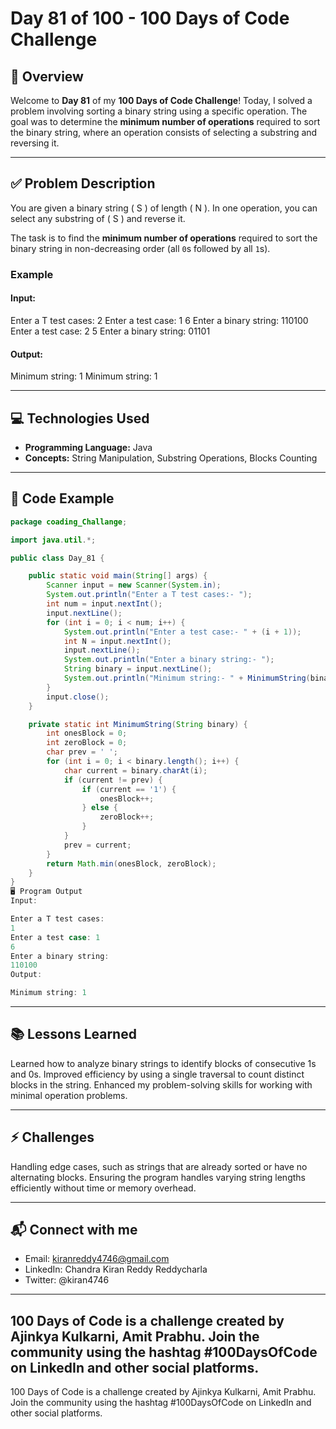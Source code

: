 # Day 81 of 100 - 100 Days of Code Challenge

## 📝 Overview
Welcome to **Day 81** of my **100 Days of Code Challenge**! Today, I solved a problem involving sorting a binary string using a specific operation. The goal was to determine the **minimum number of operations** required to sort the binary string, where an operation consists of selecting a substring and reversing it.

---

## ✅ Problem Description
You are given a binary string \( S \) of length \( N \). In one operation, you can select any substring of \( S \) and reverse it. 

The task is to find the **minimum number of operations** required to sort the binary string in non-decreasing order (all `0`s followed by all `1`s).

### Example
#### Input:
Enter a T test cases: 2 Enter a test case: 1 6 Enter a binary string: 110100 Enter a test case: 2 5 Enter a binary string: 01101


#### Output:
Minimum string: 1 Minimum string: 1


---

## 💻 Technologies Used
- **Programming Language:** Java
- **Concepts:** String Manipulation, Substring Operations, Blocks Counting

---

## 📖 Code Example

```java
package coading_Challange;

import java.util.*;

public class Day_81 {

    public static void main(String[] args) {
        Scanner input = new Scanner(System.in);
        System.out.println("Enter a T test cases:- ");
        int num = input.nextInt();
        input.nextLine();
        for (int i = 0; i < num; i++) {
            System.out.println("Enter a test case:- " + (i + 1));
            int N = input.nextInt();
            input.nextLine();
            System.out.println("Enter a binary string:- ");
            String binary = input.nextLine();
            System.out.println("Minimum string:- " + MinimumString(binary));
        }
        input.close();
    }

    private static int MinimumString(String binary) {
        int onesBlock = 0;
        int zeroBlock = 0;
        char prev = ' ';
        for (int i = 0; i < binary.length(); i++) {
            char current = binary.charAt(i);
            if (current != prev) {
                if (current == '1') {
                    onesBlock++;
                } else {
                    zeroBlock++;
                }
            }
            prev = current;
        }
        return Math.min(onesBlock, zeroBlock);
    }
}
🖥️ Program Output
Input:

Enter a T test cases: 
1
Enter a test case: 1
6
Enter a binary string: 
110100
Output:

Minimum string: 1
```
---
## 📚 Lessons Learned
Learned how to analyze binary strings to identify blocks of consecutive 1s and 0s.
Improved efficiency by using a single traversal to count distinct blocks in the string.
Enhanced my problem-solving skills for working with minimal operation problems.

---
## ⚡ Challenges
Handling edge cases, such as strings that are already sorted or have no alternating blocks.
Ensuring the program handles varying string lengths efficiently without time or memory overhead.

---
## 📬 Connect with me
- Email: kiranreddy4746@gmail.com
- LinkedIn: Chandra Kiran Reddy Reddycharla
- Twitter: @kiran4746

---
## 100 Days of Code is a challenge created by Ajinkya Kulkarni, Amit Prabhu. Join the community using the hashtag #100DaysOfCode on LinkedIn and other social platforms.
100 Days of Code is a challenge created by Ajinkya Kulkarni, Amit Prabhu. Join the community using the hashtag #100DaysOfCode on LinkedIn and other social platforms.
